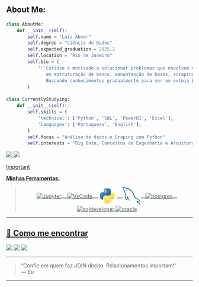 ## About Me:

```py
class AboutMe:
    def __init__(self):
        self.name = "Luiz Abner"
        self.degree = "Ciência de Dados"
        self.expected_graduation = 2025.2
        self.location = "Rio de Janeiro"
        self.bio = (
            '''Curioso e motivado a solucionar problemas que envolvem dados e suas peripécias. Com experiência
               em estruturação de banco, manuntenção de bases, scraping de dados com Py, métricas em BI, etc.
               Buscando conhecimentos gradualmente para ser um exímio Engenheiro de Dados'''
        )

class CurrentlyStudying:
    def __init__(self):
        self.skills = {
            'technical': ['Python', 'SQL', 'PowerBI', 'Excel'],
            'languages': ['Portuguese', 'English'],
        }
        self.focus = "Análise de dados e Sraping com Python"
        self.interests = "Big Data, Conceitos de Engenharia e Arquitura de Dados, Python para Dados, Cloud"
```
<div>
<a href="https://github.com/abner-valente">
<img loading="lazy" height="180em" src="https://github-readme-stats.vercel.app/api/top-langs/?username=abner-valente&layout=compact&langs_count=7&theme=dracula"/>
<img loading="lazy" height="180em" src="https://github-readme-stats.vercel.app/api?username=abner-valente&show_icons=true&theme=dracula&include_all_commits=true&count_private=true"/>
</div>

> [!IMPORTANT]
**Minhas Ferramentas:**  
> <div align="center"> <img align="center" alt="Jupyter" height="50" width="50" src="https://img.icons8.com/?size=100&id=lOqoeP2Zy02f&format=png&color=000000"/>&nbsp;&nbsp;&nbsp; <img align="center" alt="VsCode" height="50" width="50" src="https://cdn.jsdelivr.net/gh/devicons/devicon/icons/vscode/vscode-original.svg"/>&nbsp;&nbsp;&nbsp; <img align="center" alt="Python" height="50" width="50" src="https://github.com/devicons/devicon/blob/6910f0503efdd315c8f9b858234310c06e04d9c0/icons/python/python-original.svg"/>&nbsp;&nbsp;&nbsp; <img align="center" alt="MySQL" height="50" width="50" src="https://github.com/devicons/devicon/blob/6910f0503efdd315c8f9b858234310c06e04d9c0/icons/mysql/mysql-original.svg"/>&nbsp;&nbsp;&nbsp;<img align="center" alt="postgres" height="50" width="50" src="https://cdn.jsdelivr.net/gh/devicons/devicon@latest/icons/postgresql/postgresql-plain-wordmark.svg" />&nbsp;&nbsp;&nbsp;<img align="center" alt="sqldeveloper" height="50" width="50" src="https://cdn.jsdelivr.net/gh/devicons/devicon@latest/icons/sqldeveloper/sqldeveloper-original.svg"/> <img align="center" alt="oracle" height="50" width="50" src="https://cdn.jsdelivr.net/gh/devicons/devicon@latest/icons/oracle/oracle-original.svg"/> </div>
---

## 🧭 Como me encontrar

<div>
<a href="https://www.instagram.com/abnervalentek2/" target="_blank"><img loading="lazy" src="https://img.shields.io/badge/-Instagram-%23E4405F?style=for-the-badge&logo=instagram&logoColor=white" target="_blank"></a>
<a href = "mailto:abnervalentek2@gmail.com"><img loading="lazy" src="https://img.shields.io/badge/Gmail-D14836?style=for-the-badge&logo=gmail&logoColor=white" target="_blank"></a>
<a href="https://www.linkedin.com/in/luiz-abner-valente" target="_blank"><img loading="lazy" src="https://img.shields.io/badge/-LinkedIn-%230077B5?style=for-the-badge&logo=linkedin&logoColor=white" target="_blank"></a>   
</div>

---


> “Confie em quem faz JOIN direito. Relacionamentos importam!”  
> — *Eu*

---
